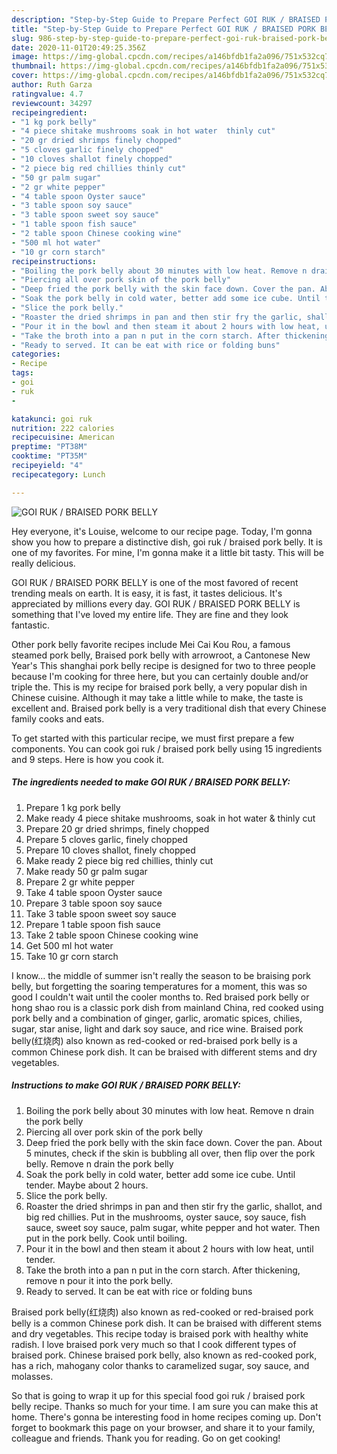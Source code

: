 ```yaml
---
description: "Step-by-Step Guide to Prepare Perfect GOI RUK / BRAISED PORK BELLY"
title: "Step-by-Step Guide to Prepare Perfect GOI RUK / BRAISED PORK BELLY"
slug: 986-step-by-step-guide-to-prepare-perfect-goi-ruk-braised-pork-belly
date: 2020-11-01T20:49:25.356Z
image: https://img-global.cpcdn.com/recipes/a146bfdb1fa2a096/751x532cq70/goi-ruk-braised-pork-belly-foto-resep-utama.jpg
thumbnail: https://img-global.cpcdn.com/recipes/a146bfdb1fa2a096/751x532cq70/goi-ruk-braised-pork-belly-foto-resep-utama.jpg
cover: https://img-global.cpcdn.com/recipes/a146bfdb1fa2a096/751x532cq70/goi-ruk-braised-pork-belly-foto-resep-utama.jpg
author: Ruth Garza
ratingvalue: 4.7
reviewcount: 34297
recipeingredient:
- "1 kg pork belly"
- "4 piece shitake mushrooms soak in hot water  thinly cut"
- "20 gr dried shrimps finely chopped"
- "5 cloves garlic finely chopped"
- "10 cloves shallot finely chopped"
- "2 piece big red chillies thinly cut"
- "50 gr palm sugar"
- "2 gr white pepper"
- "4 table spoon Oyster sauce"
- "3 table spoon soy sauce"
- "3 table spoon sweet soy sauce"
- "1 table spoon fish sauce"
- "2 table spoon Chinese cooking wine"
- "500 ml hot water"
- "10 gr corn starch"
recipeinstructions:
- "Boiling the pork belly about 30 minutes with low heat. Remove n drain the pork belly"
- "Piercing all over pork skin of the pork belly"
- "Deep fried the pork belly with the skin face down. Cover the pan. About 5 minutes, check if the skin is bubbling all over, then flip over the pork belly. Remove n drain the pork belly"
- "Soak the pork belly in cold water, better add some ice cube. Until tender. Maybe about 2 hours."
- "Slice the pork belly."
- "Roaster the dried shrimps in pan and then stir fry the garlic, shallot, and big red chillies. Put in the mushrooms, oyster sauce, soy sauce, fish sauce, sweet soy sauce, palm sugar, white pepper and hot water. Then put in the pork belly. Cook until boiling."
- "Pour it in the bowl and then steam it about 2 hours with low heat, until tender."
- "Take the broth into a pan n put in the corn starch. After thickening, remove n pour it into the pork belly."
- "Ready to served. It can be eat with rice or folding buns"
categories:
- Recipe
tags:
- goi
- ruk
- 

katakunci: goi ruk  
nutrition: 222 calories
recipecuisine: American
preptime: "PT38M"
cooktime: "PT35M"
recipeyield: "4"
recipecategory: Lunch

---
```



![GOI RUK / BRAISED PORK BELLY](https://img-global.cpcdn.com/recipes/a146bfdb1fa2a096/751x532cq70/goi-ruk-braised-pork-belly-foto-resep-utama.jpg)

Hey everyone, it's Louise, welcome to our recipe page. Today, I'm gonna show you how to prepare a distinctive dish, goi ruk / braised pork belly. It is one of my favorites. For mine, I'm gonna make it a little bit tasty. This will be really delicious.

GOI RUK / BRAISED PORK BELLY is one of the most favored of recent trending meals on earth. It is easy, it is fast, it tastes delicious. It's appreciated by millions every day. GOI RUK / BRAISED PORK BELLY is something that I've loved my entire life. They are fine and they look fantastic.

Other pork belly favorite recipes include Mei Cai Kou Rou, a famous steamed pork belly, Braised pork belly with arrowroot, a Cantonese New Year&#39;s This shanghai pork belly recipe is designed for two to three people because I&#39;m cooking for three here, but you can certainly double and/or triple the. This is my recipe for braised pork belly, a very popular dish in Chinese cuisine. Although it may take a little while to make, the taste is excellent and. Braised pork belly is a very traditional dish that every Chinese family cooks and eats.


To get started with this particular recipe, we must first prepare a few components. You can cook goi ruk / braised pork belly using 15 ingredients and 9 steps. Here is how you cook it.

<!--inarticleads1-->

##### The ingredients needed to make GOI RUK / BRAISED PORK BELLY:

1. Prepare 1 kg pork belly
1. Make ready 4 piece shitake mushrooms, soak in hot water &amp; thinly cut
1. Prepare 20 gr dried shrimps, finely chopped
1. Prepare 5 cloves garlic, finely chopped
1. Prepare 10 cloves shallot, finely chopped
1. Make ready 2 piece big red chillies, thinly cut
1. Make ready 50 gr palm sugar
1. Prepare 2 gr white pepper
1. Take 4 table spoon Oyster sauce
1. Prepare 3 table spoon soy sauce
1. Take 3 table spoon sweet soy sauce
1. Prepare 1 table spoon fish sauce
1. Take 2 table spoon Chinese cooking wine
1. Get 500 ml hot water
1. Take 10 gr corn starch


I know… the middle of summer isn&#39;t really the season to be braising pork belly, but forgetting the soaring temperatures for a moment, this was so good I couldn&#39;t wait until the cooler months to. Red braised pork belly or hong shao rou is a classic pork dish from mainland China, red cooked using pork belly and a combination of ginger, garlic, aromatic spices, chilies, sugar, star anise, light and dark soy sauce, and rice wine. Braised pork belly(红烧肉) also known as red-cooked or red-braised pork belly is a common Chinese pork dish. It can be braised with different stems and dry vegetables. 

<!--inarticleads2-->

##### Instructions to make GOI RUK / BRAISED PORK BELLY:

1. Boiling the pork belly about 30 minutes with low heat. Remove n drain the pork belly
1. Piercing all over pork skin of the pork belly
1. Deep fried the pork belly with the skin face down. Cover the pan. About 5 minutes, check if the skin is bubbling all over, then flip over the pork belly. Remove n drain the pork belly
1. Soak the pork belly in cold water, better add some ice cube. Until tender. Maybe about 2 hours.
1. Slice the pork belly.
1. Roaster the dried shrimps in pan and then stir fry the garlic, shallot, and big red chillies. Put in the mushrooms, oyster sauce, soy sauce, fish sauce, sweet soy sauce, palm sugar, white pepper and hot water. Then put in the pork belly. Cook until boiling.
1. Pour it in the bowl and then steam it about 2 hours with low heat, until tender.
1. Take the broth into a pan n put in the corn starch. After thickening, remove n pour it into the pork belly.
1. Ready to served. It can be eat with rice or folding buns


Braised pork belly(红烧肉) also known as red-cooked or red-braised pork belly is a common Chinese pork dish. It can be braised with different stems and dry vegetables. This recipe today is braised pork with healthy white radish. I love braised pork very much so that I cook different types of braised pork. Chinese braised pork belly, also known as red-cooked pork, has a rich, mahogany color thanks to caramelized sugar, soy sauce, and molasses. 

So that is going to wrap it up for this special food goi ruk / braised pork belly recipe. Thanks so much for your time. I am sure you can make this at home. There's gonna be interesting food in home recipes coming up. Don't forget to bookmark this page on your browser, and share it to your family, colleague and friends. Thank you for reading. Go on get cooking!

